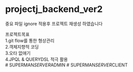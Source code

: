 # projectj_backend_ver2

중요 파일 ignore 적용후 
프로젝트 재생성 하였습니다

프로젝트목표  
1.git flow를 통한 형상관리  
2.객체지향적 코딩  
3.오타 없애기  
4.JPQL & QUERYDSL 적극 활용  
#   S U P E R M A N _ S E R V E R _ A D M I N  
 #   S U P E R M A N _ S E R V E R _ C L I E N T  
 